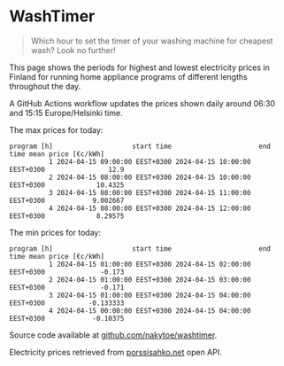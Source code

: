 
# WashTimer

> Which hour to set the timer of your washing machine for cheapest wash? Look no further!

This page shows the periods for highest and lowest electricity prices in Finland 
for running home appliance programs of different lengths throughout the day. 

A GitHub Actions workflow updates the prices shown daily around 06:30 and 15:15 Europe/Helsinki time.

The max prices for today:

	program [h]                    start time                      end time mean price [€c/kWh]
	          1 2024-04-15 09:00:00 EEST+0300 2024-04-15 10:00:00 EEST+0300                12.9
	          2 2024-04-15 08:00:00 EEST+0300 2024-04-15 10:00:00 EEST+0300             10.4325
	          3 2024-04-15 08:00:00 EEST+0300 2024-04-15 11:00:00 EEST+0300            9.002667
	          4 2024-04-15 08:00:00 EEST+0300 2024-04-15 12:00:00 EEST+0300             8.29575

The min prices for today:

	program [h]                    start time                      end time mean price [€c/kWh]
	          1 2024-04-15 01:00:00 EEST+0300 2024-04-15 02:00:00 EEST+0300              -0.173
	          2 2024-04-15 01:00:00 EEST+0300 2024-04-15 03:00:00 EEST+0300              -0.171
	          3 2024-04-15 01:00:00 EEST+0300 2024-04-15 04:00:00 EEST+0300           -0.133333
	          4 2024-04-15 00:00:00 EEST+0300 2024-04-15 04:00:00 EEST+0300            -0.10375


Source code available at [github.com/nakytoe/washtimer](https://github.com/nakytoe/washtimer).

Electricity prices retrieved from [porssisahko.net](https://porssisahko.net/api) open API.
